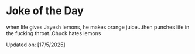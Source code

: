# Joke of the Day

<!-- #joke -->
when life gives Jayesh lemons, he makes orange juice...then punches life in the fucking throat..Chuck hates lemons

Updated on: [17/5/2025]
<!-- #jokeEnd -->